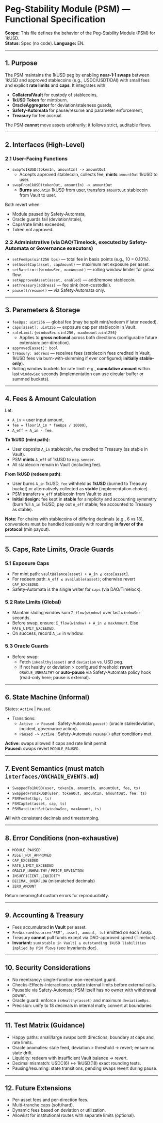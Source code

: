 # Peg-Stability Module (PSM) — Functional Specification

**Scope:** This file defines the behavior of the Peg-Stability Module (PSM) for 1kUSD.  
**Status:** Spec (no code). **Language:** EN.

---

## 1. Purpose

The PSM maintains the 1kUSD peg by enabling **near-1:1 swaps** between 1kUSD and approved stablecoins (e.g., USDC/USDT/DAI) with small fees and explicit **rate limits** and **caps**. It integrates with:
- **CollateralVault** for custody of stablecoins,
- **1kUSD Token** for mint/burn,
- **OracleAggregator** for deviation/staleness guards,
- **Safety-Automata** for pause/resume and parameter enforcement,
- **Treasury** for fee accrual.

The PSM **cannot** move assets arbitrarily; it follows strict, auditable flows.

---

## 2. Interfaces (High-Level)

### 2.1 User-Facing Functions
- `swapTo1kUSD(tokenIn, amountIn) -> amountOut`
  - Accepts approved stablecoin, collects fee, **mints** `amountOut` 1kUSD to user.
- `swapFrom1kUSD(tokenOut, amountIn) -> amountOut`
  - **Burns** `amountIn` 1kUSD from user, transfers `amountOut` stablecoin from Vault to user.

Both revert when:
- Module paused by Safety-Automata,
- Oracle guards fail (deviation/stale),
- Caps/rate limits exceeded,
- Token not approved.

### 2.2 Administrative (via DAO/Timelock, executed by Safety-Automata or Governance executors)
- `setFeeBps(uint256 bps)` — total fee in basis points (e.g., 10 = 0.10%).
- `setAssetCap(asset, capAmount)` — maximum net exposure per asset.
- `setRateLimit(windowSec, maxAmount)` — rolling window limiter for gross flow.
- `setApprovedAsset(asset, enabled)` — add/remove stablecoin.
- `setTreasury(address)` — fee sink (non-custodial).
- `pause()/resume()` — via Safety-Automata only.

---

## 3. Parameters & Storage

- `feeBps: uint256` — global fee (may be split mint/redeem if later needed).
- `caps[asset]: uint256` — exposure cap per stablecoin in Vault.
- `rateLimit`: `{windowSec:uint256, maxAmount:uint256}`
  - Applies to **gross notional** across both directions (configurable future extension: per-direction).
- `approved[asset]: bool`
- `treasury: address` — receives fees (stablecoin fees credited in Vault, 1kUSD fees via burn-with-skimming if ever configured; **initially stable-only**).
- Rolling window buckets for rate limit: e.g., **cumulative amount** within last `windowSec` seconds (implementation can use circular buffer or summed buckets).

---

## 4. Fees & Amount Calculation

Let:
- `A_in` = user input amount,
- `fee = floor(A_in * feeBps / 10000)`,
- `A_eff = A_in - fee`.

**To 1kUSD (mint path):**  
- User deposits `A_in` stablecoin, fee credited to Treasury (as stable in Vault).
- PSM **mints** `A_eff` of 1kUSD to `msg.sender`.  
- All stablecoin remain in Vault (including fee).

**From 1kUSD (redeem path):**  
- User burns `A_in` 1kUSD, `fee` withheld as **1kUSD** (burned to Treasury bucket) or alternatively collected as **stable** (implementation choice).  
- PSM transfers `A_eff` stablecoin from Vault to user.
- **Initial design:** fee kept in **stable** for simplicity and accounting symmetry (burn full `A_in` 1kUSD, pay out `A_eff` stable; fee accounted to Treasury as stable).

**Note:** For chains with stablecoins of differing decimals (e.g., 6 vs 18), conversions must be handled losslessly with rounding **in favor of the protocol** (min payout).

---

## 5. Caps, Rate Limits, Oracle Guards

### 5.1 Exposure Caps
- For mint path: `vaultBalance(asset) + A_in ≤ caps[asset]`.  
- For redeem path: `A_eff ≤ available(asset)`; otherwise revert `CAP_EXCEEDED`.
- Safety-Automata is the single writer for `caps` (via DAO/Timelock).

### 5.2 Rate Limits (Global)
- Maintain sliding window sum `Σ_flow(window)` over last `windowSec` seconds.  
- Before swap, ensure: `Σ_flow(window) + A_in ≤ maxAmount`. Else `RATE_LIMIT_EXCEEDED`.
- On success, record `A_in` in window.

### 5.3 Oracle Guards
- Before swap:
  - Fetch `isHealthy(asset)` and `deviation` vs. USD peg.  
  - If not healthy or deviation > configured threshold: **revert** `ORACLE_UNHEALTHY` or **auto-pause** via Safety-Automata policy hook (read-only here; pause is external).

---

## 6. State Machine (Informal)

States: `Active` | `Paused`.  
- Transitions:
  - `Active -> Paused`  : Safety-Automata `pause()` (oracle stale/deviation, incident, governance action).
  - `Paused -> Active`  : Safety-Automata `resume()` after conditions met.

**Active:** swaps allowed if caps and rate limit permit.  
**Paused:** swaps revert `MODULE_PAUSED`.

---

## 7. Event Semantics (must match `interfaces/ONCHAIN_EVENTS.md`)

- `SwappedTo1kUSD(user, tokenIn, amountIn, amountOut, fee, ts)`  
- `SwappedFrom1kUSD(user, tokenOut, amountIn, amountOut, fee, ts)`  
- `PSMFeeSet(bps, ts)`  
- `PSMCapSet(asset, cap, ts)`  
- `PSMRateLimitSet(windowSec, maxAmount, ts)`

**All** with consistent decimals and timestamping.

---

## 8. Error Conditions (non-exhaustive)

- `MODULE_PAUSED`
- `ASSET_NOT_APPROVED`
- `CAP_EXCEEDED`
- `RATE_LIMIT_EXCEEDED`
- `ORACLE_UNHEALTHY` / `PRICE_DEVIATION`
- `INSUFFICIENT_LIQUIDITY`
- `DECIMAL_OVERFLOW` (mismatched decimals)
- `ZERO_AMOUNT`

Return meaningful custom errors for reproducibility.

---

## 9. Accounting & Treasury

- Fees accumulated **in Vault** per asset.  
- `FeeAccrued(source="PSM", asset, amount, ts)` emitted on each swap.  
- Treasury **cannot** pull funds except via DAO-approved spend (Timelock).  
- **Invariant:** `sum(stable in Vault) ≥ outstanding 1kUSD liabilities implied by PSM flows` (see Invariants doc).

---

## 10. Security Considerations

- No reentrancy: single-function non-reentrant guard.  
- Checks-Effects-Interactions: update internal limits before external calls.  
- Pausable via Safety-Automata; PSM itself has no owner with withdrawal power.  
- Oracle guard: enforce `isHealthy(asset)` and maximum `deviationBps`.  
- Precision: unify to 18 decimals in internal math; convert at boundaries.

---

## 11. Test Matrix (Guidance)

- Happy paths: small/large swaps both directions; boundary at caps and rate limits.  
- Oracle anomalies: stale feed, deviation > threshold → revert; ensure no state drift.  
- Liquidity: redeem with insufficient Vault balance → revert.  
- Decimal mismatch: USDC(6) <-> 1kUSD(18) exact rounding tests.  
- Pausing/resuming: state transitions, pending swaps revert during pause.

---

## 12. Future Extensions

- Per-asset fees and per-direction fees.  
- Multi-tranche caps (soft/hard).  
- Dynamic fees based on deviation or utilization.  
- Allowlist for institutional routes with separate limits (optional).
